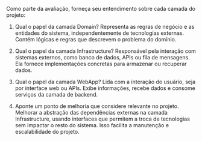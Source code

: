 ﻿Como parte da avaliação, forneça seu entendimento sobre cada camada do projeto:

1. Qual o papel da camada Domain?
   Representa as regras de negócio e as entidades do sistema, independentemente de tecnologias externas. Contém lógicas e regras que descrevem o problema do domínio.

2. Qual o papel da camada Infrastructure?
   Responsável pela interação com sistemas externos, como banco de dados, APIs ou fila de mensagens. Ela fornece implementações concretas para armazenar ou recuperar dados.

3. Qual o papel da camada WebApp?
   Lida com a interação do usuário, seja por interface web ou APIs. Exibe informações, recebe dados e consome serviços da camada de backend.

4. Aponte um ponto de melhoria que considere relevante no projeto.
   Melhorar a abstração das dependências externas na camada Infrastructure, usando interfaces que permitem a troca de tecnologias sem impactar o resto do sistema. Isso facilita a manutenção e escalabilidade do projeto.
